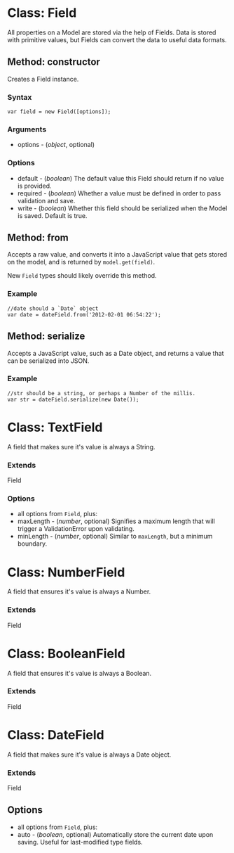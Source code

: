 # Class: Field

All properties on a Model are stored via the help of Fields. Data is
stored with primitive values, but Fields can convert the data to useful
data formats.

## Method: constructor

Creates a Field instance.

### Syntax

	var field = new Field([options]);

### Arguments

- options - (_object_, optional)

### Options

- default - (_boolean_) The default value this Field should return if no
  value is provided.
- required - (_boolean_) Whether a value must be defined in order to
  pass validation and save.
- write - (_boolean_) Whether this field should be serialized when the
  Model is saved. Default is true.

## Method: from

Accepts a raw value, and converts it into a JavaScript value that gets
stored on the model, and is returned by `model.get(field)`.

New `Field` types should likely override this method.

### Example

	//date should a `Date` object
	var date = dateField.from('2012-02-01 06:54:22');

## Method: serialize

Accepts a JavaScript value, such as a Date object, and returns a value
that can be serialized into JSON.

### Example
	
	//str should be a string, or perhaps a Number of the millis.
	var str = dateField.serialize(new Date());

# Class: TextField

A field that makes sure it's value is always a String.

### Extends

Field

### Options

- all options from `Field`, plus:
- maxLength - (_number_, optional) Signifies a maximum length that will
  trigger a ValidationError upon validating.
- minLength - (_number_, optional) Similar to `maxLength`, but a minimum
  boundary.


# Class: NumberField

A field that ensures it's value is always a Number.

### Extends

Field

# Class: BooleanField

A field that ensures it's value is always a Boolean.

### Extends

Field

# Class: DateField

A field that makes sure it's value is always a Date object.

### Extends

Field

## Options

- all options from `Field`, plus:
- auto - (_boolean_, optional) Automatically store the current date upon
  saving. Useful for last-modified type fields.
